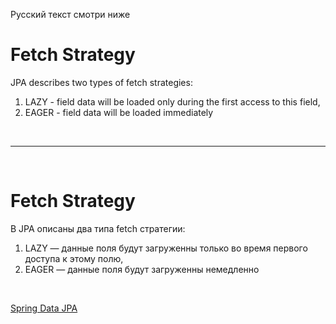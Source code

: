Русский текст смотри ниже

# Fetch Strategy #

JPA describes two types of fetch strategies:
1. LAZY - field data will be loaded only during the first access to this field,
2. EAGER - field data will be loaded immediately


<br/><hr/><br/>


# Fetch Strategy #

В JPA описаны два типа fetch стратегии:
1. LAZY — данные поля будут загруженны только во время первого доступа к этому полю,
2. EAGER — данные поля будут загруженны немедленно

<br/>

<a href="https://docs.spring.io/spring-data/jpa/reference/" target="_blank">Spring Data JPA</a>